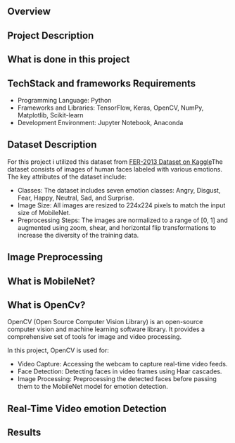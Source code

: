 ## Overview

## Project Description

## What is done in this project

## TechStack and frameworks Requirements
- Programming Language: Python
- Frameworks and Libraries: TensorFlow, Keras, OpenCV, NumPy, Matplotlib, Scikit-learn
- Development Environment: Jupyter Notebook, Anaconda

## Dataset Description
For this project i utilized this dataset from [FER-2013 Dataset on Kaggle]([https://www.dropbox.com/s/nilt43hyl1dx82k/dataset.zip?dl=0](https://www.kaggle.com/datasets/ananthu017/emotion-detection-fer))The dataset consists of images of human faces labeled with various emotions. The key attributes of the dataset include:

- Classes: The dataset includes seven emotion classes: Angry, Disgust, Fear, Happy, Neutral, Sad, and Surprise.
- Image Size: All images are resized to 224x224 pixels to match the input size of MobileNet.
- Preprocessing Steps: The images are normalized to a range of [0, 1] and augmented using zoom, shear, and horizontal flip transformations to increase the diversity of the training data.

## Image Preprocessing

## What is MobileNet?

## What is OpenCv?
OpenCV (Open Source Computer Vision Library) is an open-source computer vision and machine learning software library. It provides a comprehensive set of tools for image and video processing.

In this project, OpenCV is used for:
- Video Capture: Accessing the webcam to capture real-time video feeds.
- Face Detection: Detecting faces in video frames using Haar cascades.
- Image Processing: Preprocessing the detected faces before passing them to the MobileNet model for emotion detection.

## Real-Time Video emotion Detection

## Results
